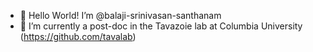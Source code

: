 - 👋 Hello World! I’m @balaji-srinivasan-santhanam
- 🌱 I’m currently a post-doc in the Tavazoie lab at Columbia University (https://github.com/tavalab)

<!---
balaji-srinivasan-santhanam/balaji-srinivasan-santhanam is a ✨ special ✨ repository because its `README.md` (this file) appears on your GitHub profile.
You can click the Preview link to take a look at your changes.
--->
